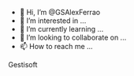 - 👋 Hi, I’m @GSAlexFerrao
- 👀 I’m interested in ...
- 🌱 I’m currently learning ...
- 💞️ I’m looking to collaborate on ...
- 📫 How to reach me ...

<!---
GSAlexFerrao/GSAlexFerrao is a ✨ special ✨ repository because its `README.md` (this file) appears on your GitHub profile.
You can click the Preview link to take a look at your changes.
--->

Gestisoft
